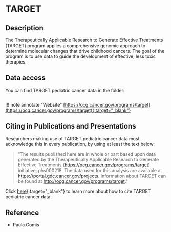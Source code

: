 # TARGET

## Description
The Therapeutically Applicable Research to Generate Effective Treatments (TARGET) program applies a comprehensive genomic approach to determine molecular changes that drive childhood cancers. The goal of the program is to use data to guide the development of effective, less toxic therapies. 

## Data access
You can find TARGET pediatric cancer data in the folder:
```bash 

```



!!! note annotate "Website" 
	[https://ocg.cancer.gov/programs/target](https://ocg.cancer.gov/programs/target){:target="_blank"}

## Citing in Publications and Presentations
Researchers making use of TARGET pediatric cancer data must acknowledge this in every publication, by using at least the text below:

>"The results published here are in whole or part based upon data generated by the Therapeutically Applicable Research to Generate Effective Treatments (https://ocg.cancer.gov/programs/target) initiative, phs000218. The data used for this analysis are available at https://portal.gdc.cancer.gov/projects. Information about TARGET can be found at http://ocg.cancer.gov/programs/target."

Click [here](https://ocg.cancer.gov/programs/target/target-publication-guidelines){:target="_blank"} to learn more about how to cite TARGET pediatric cancer data.
## Reference
- Paula Gomis

